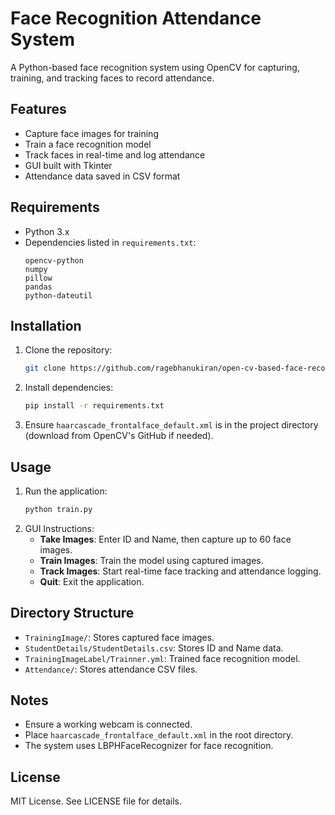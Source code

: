 # Face Recognition Attendance System

A Python-based face recognition system using OpenCV for capturing, training, and tracking faces to record attendance.

## Features
- Capture face images for training
- Train a face recognition model
- Track faces in real-time and log attendance
- GUI built with Tkinter
- Attendance data saved in CSV format

## Requirements
- Python 3.x
- Dependencies listed in `requirements.txt`:
  ```
  opencv-python
  numpy
  pillow
  pandas
  python-dateutil
  ```

## Installation
1. Clone the repository:
   ```bash
   git clone https://github.com/ragebhanukiran/open-cv-based-face-recognition-system-main.git
   ```
2. Install dependencies:
   ```bash
   pip install -r requirements.txt
   ```
3. Ensure `haarcascade_frontalface_default.xml` is in the project directory (download from OpenCV's GitHub if needed).

## Usage
1. Run the application:
   ```bash
   python train.py
   ```
2. GUI Instructions:
   - **Take Images**: Enter ID and Name, then capture up to 60 face images.
   - **Train Images**: Train the model using captured images.
   - **Track Images**: Start real-time face tracking and attendance logging.
   - **Quit**: Exit the application.

## Directory Structure
- `TrainingImage/`: Stores captured face images.
- `StudentDetails/StudentDetails.csv`: Stores ID and Name data.
- `TrainingImageLabel/Trainner.yml`: Trained face recognition model.
- `Attendance/`: Stores attendance CSV files.

## Notes
- Ensure a working webcam is connected.
- Place `haarcascade_frontalface_default.xml` in the root directory.
- The system uses LBPHFaceRecognizer for face recognition.

## License
MIT License. See LICENSE file for details.